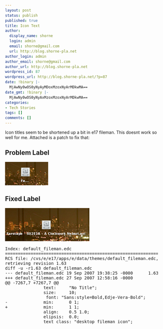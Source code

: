 ```yaml
---
layout: post
status: publish
published: true
title: Icon Text
author:
  display_name: shorne
  login: admin
  email: shorne@gmail.com
  url: http://blog.shorne-pla.net
author_login: admin
author_email: shorne@gmail.com
author_url: http://blog.shorne-pla.net
wordpress_id: 87
wordpress_url: http://blog.shorne-pla.net/?p=87
date: !binary |-
  MjAwNy0wOS0yNyAyMDoxMzoxNyArMDkwMA==
date_gmt: !binary |-
  MjAwNy0wOS0yNyAxMzoxMzoxNyArMDkwMA==
categories:
- Tech Stories
tags: []
comments: []
---
```

<p> Icon titles seem to be shortened up a bit in e17 fileman. This doesnt work so well for me.  Attached is a patch to fix that:</p>
<h2>Problem Label</h2>
<p><img src="/content/2007/09/text-short.png" alt="Text Before" /></p>
<h2>Fixed Label</h2>
<p><img src="/content/2007/09/text-long.png" alt="Text After" /></p>
<pre>
Index: default_fileman.edc
===================================================================
RCS file: /cvs/e/e17/apps/e/data/themes/default_fileman.edc,v
retrieving revision 1.63
diff -u -r1.63 default_fileman.edc
--- default_fileman.edc 19 Sep 2007 19:38:25 -0000      1.63
+++ default_fileman.edc 27 Sep 2007 12:58:16 -0000
@@ -7267,7 +7267,7 @@
               text:     "No Title";
               size:     10;
                font: "Sans:style=Bold,Edje-Vera-Bold";
-              min:      0 1;
+              min:      1 1;
               align:    0.5 1.0;
               elipsis:  0.0;
               text_class: "desktop_fileman_icon";</pre>
